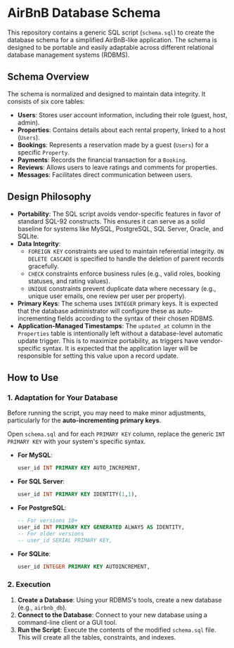 # AirBnB Database Schema

This repository contains a generic SQL script (`schema.sql`) to create the database schema for a simplified AirBnB-like application. The schema is designed to be portable and easily adaptable across different relational database management systems (RDBMS).

## Schema Overview

The schema is normalized and designed to maintain data integrity. It consists of six core tables:

-   **Users**: Stores user account information, including their role (guest, host, admin).
-   **Properties**: Contains details about each rental property, linked to a host (`Users`).
-   **Bookings**: Represents a reservation made by a guest (`Users`) for a specific `Property`.
-   **Payments**: Records the financial transaction for a `Booking`.
-   **Reviews**: Allows users to leave ratings and comments for properties.
-   **Messages**: Facilitates direct communication between users.

## Design Philosophy

-   **Portability**: The SQL script avoids vendor-specific features in favor of standard SQL-92 constructs. This ensures it can serve as a solid baseline for systems like MySQL, PostgreSQL, SQL Server, Oracle, and SQLite.
-   **Data Integrity**:
    -   `FOREIGN KEY` constraints are used to maintain referential integrity. `ON DELETE CASCADE` is specified to handle the deletion of parent records gracefully.
    -   `CHECK` constraints enforce business rules (e.g., valid roles, booking statuses, and rating values).
    -   `UNIQUE` constraints prevent duplicate data where necessary (e.g., unique user emails, one review per user per property).
-   **Primary Keys**: The schema uses `INTEGER` primary keys. It is expected that the database administrator will configure these as auto-incrementing fields according to the syntax of their chosen RDBMS.
-   **Application-Managed Timestamps**: The `updated_at` column in the `Properties` table is intentionally left without a database-level automatic update trigger. This is to maximize portability, as triggers have vendor-specific syntax. It is expected that the application layer will be responsible for setting this value upon a record update.

## How to Use

### 1. Adaptation for Your Database

Before running the script, you may need to make minor adjustments, particularly for the **auto-incrementing primary keys**.

Open `schema.sql` and for each `PRIMARY KEY` column, replace the generic `INT PRIMARY KEY` with your system's specific syntax.

-   **For MySQL**:
    ```sql
    user_id INT PRIMARY KEY AUTO_INCREMENT,
    ```
-   **For SQL Server**:
    ```sql
    user_id INT PRIMARY KEY IDENTITY(1,1),
    ```
-   **For PostgreSQL**:
    ```sql
    -- For versions 10+
    user_id INT PRIMARY KEY GENERATED ALWAYS AS IDENTITY,
    -- For older versions
    -- user_id SERIAL PRIMARY KEY,
    ```
-   **For SQLite**:
    ```sql
    user_id INTEGER PRIMARY KEY AUTOINCREMENT,
    ```

### 2. Execution

1.  **Create a Database**: Using your RDBMS's tools, create a new database (e.g., `airbnb_db`).
2.  **Connect to the Database**: Connect to your new database using a command-line client or a GUI tool.
3.  **Run the Script**: Execute the contents of the modified `schema.sql` file. This will create all the tables, constraints, and indexes.